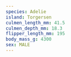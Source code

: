 ```yaml
---
species: Adelie
island: Torgersen
culmen_length_mm: 41.5
culmen_depth_mm: 18.3
flipper_length_mm: 195
body_mass_g: 4300
sex: MALE
---
```

